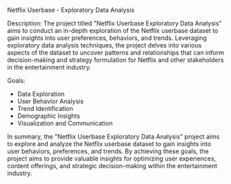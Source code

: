 Netflix Userbase - Exploratory Data Analysis

Description: The project titled "Netflix Userbase Exploratory Data Analysis" aims to conduct an in-depth exploration of the Netflix userbase dataset to gain insights into user preferences, behaviors, and trends. Leveraging exploratory data analysis techniques, the project delves into various aspects of the dataset to uncover patterns and relationships that can inform decision-making and strategy formulation for Netflix and other stakeholders in the entertainment industry.

Goals: 
- Data Exploration
- User Behavior Analysis
- Trend Identification
- Demographic Insights
- Visualization and Communication

In summary, the "Netflix Userbase Exploratory Data Analysis" project aims to explore and analyze the Netflix userbase dataset to gain insights into user behaviors, preferences, and trends. By achieving these goals, the project aims to provide valuable insights for optimizing user experiences, content offerings, and strategic decision-making within the entertainment industry.






